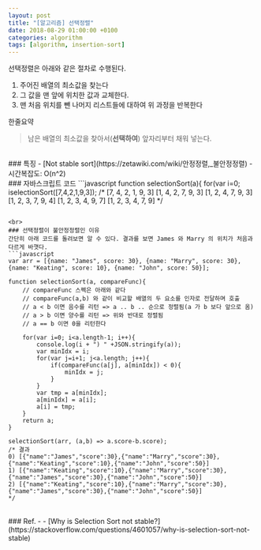 ```yaml
---
layout: post
title: "[알고리즘] 선택정렬"
date: 2018-08-29 01:00:00 +0100
categories: algorithm
tags: [algorithm, insertion-sort]
---
```

선택정렬은 아래와 같은 절차로 수행된다.
1. 주어진 배열의 최소값을 찾는다
1. 그 값을 맨 앞에 위치한 값과 교체한다.
1. 맨 처음 위치를 뺀 나머지 리스트들에 대하여 위 과정을 반복한다

한줄요약
> 남은 배열의 최소값을 찾아서(**선택하여**) 앞자리부터 채워 넣는다.

<br>
### 특징
- [Not stable sort](https://zetawiki.com/wiki/안정정렬,_불안정정렬)
- 시간복잡도: O(n^2)

<br>
### 자바스크립트 코드
```javascript
function selectionSort(a){
    for(var i=0; i<a.length-1; i++){
        console.log(a);
        var minIdx = i;
        for(var j=i+1; j<a.length; j++){
            if(a[j] < a[minIdx]){
                minIdx = j;
            }
        }
        var tmp = a[minIdx];
        a[minIdx] = a[i];
        a[i] = tmp;
    }
    return a;
}

selectionSort([7,4,2,1,9,3]);
/*
[7, 4, 2, 1, 9, 3]
[1, 4, 2, 7, 9, 3]
[1, 2, 4, 7, 9, 3]
[1, 2, 3, 7, 9, 4]
[1, 2, 3, 4, 9, 7]
[1, 2, 3, 4, 7, 9]
*/
```

<br>
### 선택정렬이 불안정정렬인 이유
간단히 아래 코드를 돌려보면 알 수 있다. 결과를 보면 James 와 Marry 의 위치가 처음과 다르게 바꼇다.
```javascript
var arr = [{name: "James", score: 30}, {name: "Marry", score: 30}, {name: "Keating", score: 10}, {name: "John", score: 50}];

function selectionSort(a, compareFunc){
    // compareFunc 스펙은 아래와 같다
    // compareFunc(a,b) 와 같이 비교할 배열의 두 요소를 인자로 전달하며 호출
    // a < b 이면 음수를 리턴 => a .. b .. 순으로 정렬됨(a 가 b 보다 앞으로 옴)
    // a > b 이면 양수를 리턴 => 위와 반대로 정렬됨
    // a == b 이면 0을 리턴한다

    for(var i=0; i<a.length-1; i++){
        console.log(i + ") " +JSON.stringify(a));
        var minIdx = i;
        for(var j=i+1; j<a.length; j++){
            if(compareFunc(a[j], a[minIdx]) < 0){
                minIdx = j;
            }
        }
        var tmp = a[minIdx];
        a[minIdx] = a[i];
        a[i] = tmp;
    }
    return a;
}

selectionSort(arr, (a,b) => a.score-b.score);
/* 결과
0) [{"name":"James","score":30},{"name":"Marry","score":30},{"name":"Keating","score":10},{"name":"John","score":50}]
1) [{"name":"Keating","score":10},{"name":"Marry","score":30},{"name":"James","score":30},{"name":"John","score":50}]
2) [{"name":"Keating","score":10},{"name":"Marry","score":30},{"name":"James","score":30},{"name":"John","score":50}]
*/
```


<br>
### Ref.
- <https://ko.wikipedia.org/wiki/선택_정렬>
- [Why is Selection Sort not stable?](https://stackoverflow.com/questions/4601057/why-is-selection-sort-not-stable)